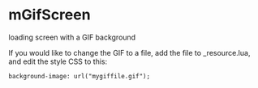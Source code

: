 # mGifScreen
loading screen with a GIF background

If you would like to change the GIF to a file, add the file to _resource.lua, and edit the style CSS to this:

`background-image: url("mygiffile.gif");`
